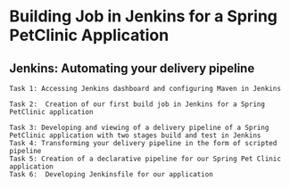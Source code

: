 # Building Job in Jenkins for a Spring PetClinic Application

## Jenkins: Automating your delivery pipeline

```text
Task 1: Accessing Jenkins dashboard and configuring Maven in Jenkins
 
Task 2:  Creation of our first build job in Jenkins for a Spring PetClinic application
 
Task 3: Developing and viewing of a delivery pipeline of a Spring PetClinic application with two stages build and test in Jenkins
Task 4: Transforming your delivery pipeline in the form of scripted pipeline
Task 5: Creation of a declarative pipeline for our Spring Pet Clinic application
Task 6:  Developing Jenkinsfile for our application
```
